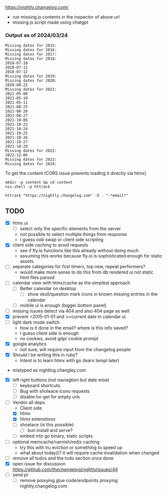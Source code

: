 https://nightly.changelog.com/

- run missing.js contents in the inspector of above url
- missing.js script made using chatgpt

### Output as of 2024/03/24

```
Missing dates for 2015:
Missing dates for 2016:
Missing dates for 2017:
Missing dates for 2018:
2018-07-10
2018-07-11
2018-07-12
Missing dates for 2019:
Missing dates for 2020:
2020-08-22
Missing dates for 2021:
2021-05-08
2021-05-10
2021-05-11
2021-08-25
2021-08-26
2021-08-27
2021-10-06
2021-10-22
2021-10-24
2021-10-25
2021-10-26
2021-10-27
2021-10-28
Missing dates for 2022:
2022-12-06
Missing dates for 2023:
Missing dates for 2024:
```

To get the content (CORS issue prevents loading it directly via htmx)

```
mkdir -p content && cd content
nix-shell -p httrack
```
`httrack "https://nightly.changelog.com" -O . "-*email*"`

## TODO

- [x] htmx ui
    - [ ] select only the specific elements from the server
    - not possible to select multiple things from response
    - I guess oob swap or client side scripting
- [x] client side caching to avoid requests
    - see if fly.io functions like this already without doing much
    - assuming this works because fly.io is sophisticated enough for static assets
- [ ] separate categories for first timers, top new, repeat performers?
    - would make more sense to do this from db rendered ui not static html files parsed
- [ ] calendar view with htmx/cache as the simplest approach
    - [ ] Better calendar on desktop
        - [ ] show skull/question mark icons in known missing entries in the calendar
    - [ ] mobile ui is enough (bigger bottom panel)
- [ ] missing issues detect via 404 and also 404 page as well
- [x] prevent <2015-01-01 and >=current date in calendar ui
- [ ] light dark mode switch
    - how is it done in the email? where is this info saved?
    - I guess client side is enough
    - no cookies, avoid gdpr cookie prompt
- [x] google analytics
    - not sure, will require input from the changelog people
- [x] Should I be writing this in ruby?
    - Intent is to learn htmx with go (learn templ later)
- mistyped as nightlog.changley.com
- [x] left right buttons (not naviagtion but date wise)
    - [ ] keyboard shortcuts
    - [ ] Bug with sholeace icons requests
    - [ ] disable hx-get for empty urls
- [ ] Vendor all deps
    - Client side
    - [x] htmx
    - [x] htmx extenstions
    - [ ] shoelace (is this possible)
        - [ ] bun install and serve?
    - [ ] embed into go binary, static scripts
- [ ] optional memcache/varnish/redis caching
    - try this with lru eviction or something to speed up
    - what about today()? it will require cache invalidation when changed
- [ ] remove all todos and the todo section once done
- [x] open issue for discussion https://github.com/thechangelog/nightly/issues/44
- [ ] send pr
    - [ ] remove proxying glue code/endpoints proxying nightly.changelog.com

